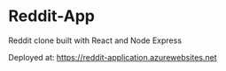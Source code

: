 # Reddit-App
Reddit clone built with React and Node Express

Deployed at:
https://reddit-application.azurewebsites.net
